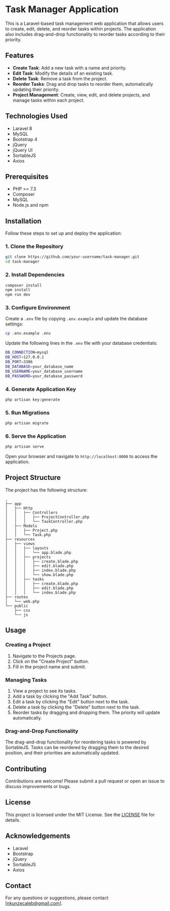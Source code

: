 
# Task Manager Application

This is a Laravel-based task management web application that allows users to create, edit, delete, and reorder tasks within projects. The application also includes drag-and-drop functionality to reorder tasks according to their priority.

## Features

- **Create Task**: Add a new task with a name and priority.
- **Edit Task**: Modify the details of an existing task.
- **Delete Task**: Remove a task from the project.
- **Reorder Tasks**: Drag and drop tasks to reorder them, automatically updating their priority.
- **Project Management**: Create, view, edit, and delete projects, and manage tasks within each project.

## Technologies Used

- Laravel 8
- MySQL
- Bootstrap 4
- jQuery
- jQuery UI
- SortableJS
- Axios

## Prerequisites

- PHP >= 7.3
- Composer
- MySQL
- Node.js and npm

## Installation

Follow these steps to set up and deploy the application:

### 1. Clone the Repository

```sh
git clone https://github.com/your-username/task-manager.git
cd task-manager
```

### 2. Install Dependencies

```sh
composer install
npm install
npm run dev
```

### 3. Configure Environment

Create a `.env` file by copying `.env.example` and update the database settings:

```sh
cp .env.example .env
```

Update the following lines in the `.env` file with your database credentials:

```sh
DB_CONNECTION=mysql
DB_HOST=127.0.0.1
DB_PORT=3306
DB_DATABASE=your_database_name
DB_USERNAME=your_database_username
DB_PASSWORD=your_database_password
```

### 4. Generate Application Key

```sh
php artisan key:generate
```

### 5. Run Migrations

```sh
php artisan migrate
```

### 6. Serve the Application

```sh
php artisan serve
```

Open your browser and navigate to `http://localhost:8000` to access the application.

## Project Structure

The project has the following structure:

```
.
├── app
│   ├── Http
│   │   ├── Controllers
│   │   │   ├── ProjectController.php
│   │   │   └── TaskController.php
│   ├── Models
│   │   ├── Project.php
│   │   └── Task.php
├── resources
│   ├── views
│   │   ├── layouts
│   │   │   └── app.blade.php
│   │   ├── projects
│   │   │   ├── create.blade.php
│   │   │   ├── edit.blade.php
│   │   │   ├── index.blade.php
│   │   │   └── show.blade.php
│   │   ├── tasks
│   │   │   ├── create.blade.php
│   │   │   ├── edit.blade.php
│   │   │   └── index.blade.php
├── routes
│   └── web.php
└── public
    ├── css
    └── js
```

## Usage

### Creating a Project

1. Navigate to the Projects page.
2. Click on the "Create Project" button.
3. Fill in the project name and submit.

### Managing Tasks

1. View a project to see its tasks.
2. Add a task by clicking the "Add Task" button.
3. Edit a task by clicking the "Edit" button next to the task.
4. Delete a task by clicking the "Delete" button next to the task.
5. Reorder tasks by dragging and dropping them. The priority will update automatically.

### Drag-and-Drop Functionality

The drag-and-drop functionality for reordering tasks is powered by SortableJS. Tasks can be reordered by dragging them to the desired position, and their priorities are automatically updated.

## Contributing

Contributions are welcome! Please submit a pull request or open an issue to discuss improvements or bugs.

## License

This project is licensed under the MIT License. See the [LICENSE](LICENSE) file for details.

## Acknowledgements

- Laravel
- Bootstrap
- jQuery
- SortableJS
- Axios

## Contact

For any questions or suggestions, please contact [nkunzecaleb@gmail.com].
